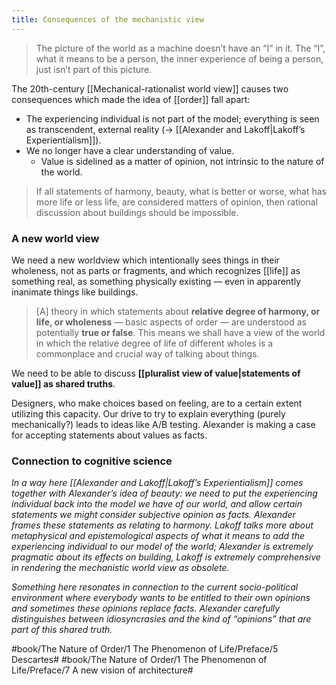 ```yaml
---
title: Consequences of the mechanistic view
---
```


> The picture of the world as a machine doesn’t have an “I” in it. The “I”, what it means to be a person, the inner experience of being a person, just isn’t part of this picture.

The 20th-century [[Mechanical-rationalist world view]] causes two consequences which made the idea of [[order]] fall apart:

- The experiencing individual is not part of the model; everything is seen as transcendent, external reality (-> [[Alexander and Lakoff|Lakoff’s Experientialism]]).
- We no longer have a clear understanding of value.
	- Value is sidelined as a matter of opinion, not intrinsic to the nature of the world.

> If all statements of harmony, beauty, what is better or worse, what has more life or less life, are considered matters of opinion, then rational discussion about buildings should be impossible.

### A new world view
We need a new worldview which intentionally sees things in their wholeness, not as parts or fragments, and which recognizes [[life]]  as something real, as something physically existing — even in apparently inanimate things like buildings.

> [A] theory in which statements about **relative degree of harmony, or life, or wholeness** — basic aspects of order — are understood as potentially **true or false**. This means we shall have a view of the world in which the relative degree of life of different wholes is a commonplace and crucial way of talking about things.

We need to be able to discuss **[[pluralist view of value|statements of value]] as shared truths**.

Designers, who make choices based on feeling, are to a certain extent utilizing this capacity. Our drive to try to explain everything (purely mechanically?) leads to ideas like A/B testing. Alexander is making a case for accepting statements about values as facts.

### Connection to cognitive science
*In a way here [[Alexander and Lakoff|Lakoff’s Experientialism]] comes together with Alexander’s idea of beauty: we need to put the experiencing individual back into the model we have of our world, and allow certain statements we might consider subjective opinion as facts. Alexander frames these statements as relating to harmony. Lakoff talks more about metaphysical and epistemological aspects of what it means to add the experiencing individual to our model of the world; Alexander is extremely pragmatic about its effects on building, Lakoff is extremely comprehensive in rendering the mechanistic world view as obsolete.*

*Something here resonates in connection to the current socio-political environment where everybody wants to be entitled to their own opinions and sometimes these opinions replace facts. Alexander carefully distinguishes between idiosyncrasies and the kind of “opinions” that are part of this shared truth.*

#book/The Nature of Order/1 The Phenomenon of Life/Preface/5 Descartes#
#book/The Nature of Order/1 The Phenomenon of Life/Preface/7 A new vision of architecture#
